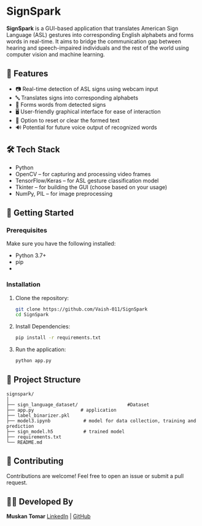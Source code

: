 
# SignSpark

**SignSpark** is a GUI-based application that translates American Sign Language (ASL) gestures into corresponding English alphabets and forms words in real-time. It aims to bridge the communication gap between hearing and speech-impaired individuals and the rest of the world using computer vision and machine learning.

## 🧠 Features

- 📷 Real-time detection of ASL signs using webcam input  
- 🔤 Translates signs into corresponding alphabets  
- 📝 Forms words from detected signs  
- 🖥️ User-friendly graphical interface for ease of interaction  
- 💾 Option to reset or clear the formed text  
- 🔊 Potential for future voice output of recognized words  

## 🛠️ Tech Stack

- Python  
- OpenCV – for capturing and processing video frames  
- TensorFlow/Keras – for ASL gesture classification model  
- Tkinter – for building the GUI (choose based on your usage)  
- NumPy, PIL – for image preprocessing  

## 🚀 Getting Started

### Prerequisites

Make sure you have the following installed:

- Python 3.7+  
- pip
- 
### Installation

1. Clone the repository:
   ```bash
   git clone https://github.com/Vaish-011/SignSpark
   cd SignSpark
    ```

2. Install Dependencies:

    ```bash
    pip install -r requirements.txt
    ```

3. Run the application:

   ```bash
   python app.py
   ```

## 📁 Project Structure

```
signspark/
│
├── sign_language_dataset/                  #Dataset
├── app.py                 # application
├── label_binarizer.pkl     
├── model3.ipynb            # model for data collection, training and prediction
├── sign_model.h5           # trained model 
├── requirements.txt
└── README.md
```


## 🤝 Contributing

Contributions are welcome! Feel free to open an issue or submit a pull request.


## 👩‍💻 Developed By

**Muskan Tomar**
[LinkedIn](http://linkedin.com/in/muskan-tomar-1414962b6) | [GitHub](https://github.com/Vaish-011)


